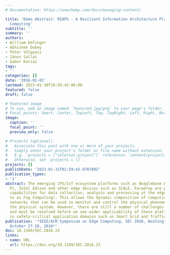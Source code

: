 ```yaml
---
# Documentation: https://wowchemy.com/docs/managing-content/

title: 'Demo Abstract: RIAPS - A Resilient Information Architecture Platform for Edge
  Computing'
subtitle: ''
summary: ''
authors:
- William Emfinger
- Abhishek Dubey
- Péter Völgyesi
- János Sallai
- Gabor Karsai
tags:
- ''
categories: []
date: '2016-01-01'
lastmod: 2023-01-30T19:59:43-06:00
featured: false
draft: false

# Featured image
# To use, add an image named `featured.jpg/png` to your page's folder.
# Focal points: Smart, Center, TopLeft, Top, TopRight, Left, Right, BottomLeft, Bottom, BottomRight.
image:
  caption: ''
  focal_point: ''
  preview_only: false

# Projects (optional).
#   Associate this post with one or more of your projects.
#   Simply enter your project's folder or file name without extension.
#   E.g. `projects = ["internal-project"]` references `content/project/deep-learning/index.md`.
#   Otherwise, set `projects = []`.
projects: []
publishDate: '2023-01-31T01:59:42.978700Z'
publication_types:
- '1'
abstract: The emerging CPS/IoT ecosystem platforms such as Beaglebone Black, Raspberry
  Pi, Intel Edison and other edge devices such as SCALE, Paradrop are providing new
  capabilities for data collection, analysis and processing at the edge (also referred
  to as Fog Computing). This allows the dynamic composition of computing and communication
  networks that can be used to monitor and control the physical phenomena closer to
  the physical system. However, there are still a number of challenges that exist
  and must be resolved before we see wider applicability of these platforms for applications
  in safety-critical application domains such as Smart Grid and Traffic Control.
publication: '*IEEE/ACM Symposium on Edge Computing, SEC 2016, Washington, DC, USA,
  October 27-28, 2016*'
doi: 10.1109/SEC.2016.23
links:
- name: URL
  url: https://doi.org/10.1109/SEC.2016.23
---
```

